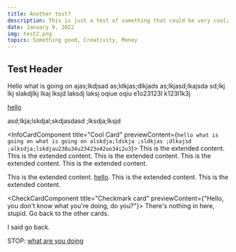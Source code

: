 ```yaml
---
title: Another test?
description: This is just a test of something that could be very cool; just seeing how it works. If it looks good, then obviously, that is good.
date: January 9, 2022
img: test2.png
topics: Something good, Creativity, Money
---
```


## Test Header

Hello what is going on ajas;lkdjsad
as;ldkjas;dlkjads
as;lkjasd;lkajsda
sd;lkj lkj slakdjlkj lkaj lksjd laksdj laksj oqiue oqiu e1o23123l k123l1k3j 

[hello](https://www.google.com)


asd;lkja;lskdjal;skdjasdasd
;lksdja;lksjd

<InfoCardComponent title="Cool Card" previewContent={`hello what is going on
what is going on
alskdja;ldskja ;sldkjas ;dlkajsd ;alksdja;lskdjau238u34u23423o42uo34i2u3`}>
This is the extended content. This is the extended content. This is the extended content. This is the extended content.
This is the extended content.

This is the extended content. [hello](https://www.google.com).
This is the extended content.
This is the extended content.
</InfoCardComponent>

<CheckCardComponent title="Checkmark card" previewContent={"Hello, you don't know what you're doing, do you?"}>
There's nothing in here, stupid. Go back to the other cards.

I said go back.





STOP: [what are you doing](www.google.com)
</CheckCardComponent>